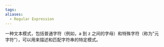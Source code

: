 ```yaml
---
tags: 
aliases:
  - Regular Expression
---
```


一种文本模式，包括普通字符（例如，a 到 z 之间的字母）和特殊字符（称为"元字符"），可以用来描述和匹配字符串的特定模式。



